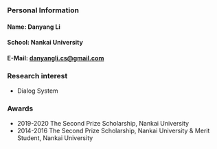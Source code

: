 ### Personal Information
#### Name: Danyang Li
#### School: Nankai University
#### E-Mail: danyangli.cs@gmail.com

### Research interest
- Dialog System

### Awards
- 2019-2020 The Second Prize Scholarship, Nankai University
- 2014-2016 The Second Prize Scholarship, Nankai University & Merit Student, Nankai University
